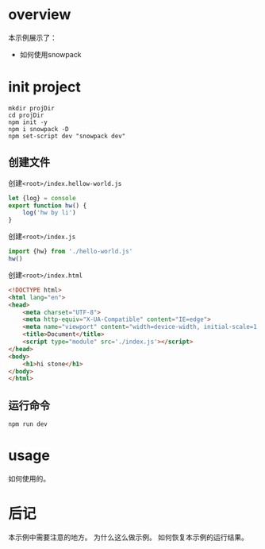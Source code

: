 # overview
本示例展示了：
- 如何使用snowpack

# init project
```
mkdir projDir
cd projDir
npm init -y
npm i snowpack -D
npm set-script dev "snowpack dev"
```

## 创建文件
创建`<root>/index.hellow-world.js`
``` js
let {log} = console
export function hw() {
    log('hw by li')
}
```

创建`<root>/index.js`
``` js
import {hw} from './hello-world.js'
hw()
```

创建`<root>/index.html`
``` html
<!DOCTYPE html>
<html lang="en">
<head>
    <meta charset="UTF-8">
    <meta http-equiv="X-UA-Compatible" content="IE=edge">
    <meta name="viewport" content="width=device-width, initial-scale=1.0">
    <title>Document</title>
    <script type="module" src='./index.js'></script>
</head>
<body>
    <h1>hi stone</h1>
</body>
</html>
```

## 运行命令
`npm run dev`

# usage
如何使用的。

# 后记
本示例中需要注意的地方。
为什么这么做示例。
如何恢复本示例的运行结果。